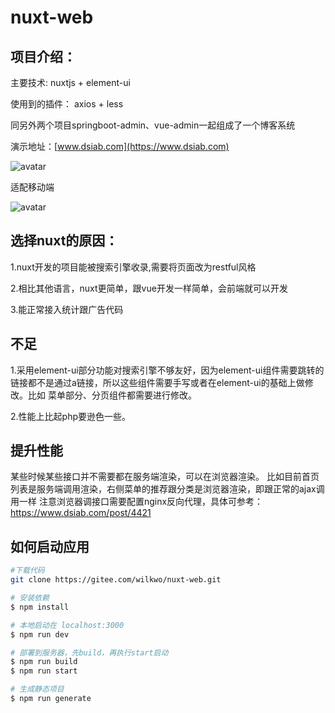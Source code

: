 # nuxt-web

## 项目介绍：

主要技术: nuxtjs + element-ui

使用到的插件： axios  + less

同另外两个项目springboot-admin、vue-admin一起组成了一个博客系统

演示地址：[www.dsiab.com](https://www.dsiab.com)

![avatar](https://gitee.com/wilkwo/nuxt-web/raw/master/assets/img/site.jpg)

适配移动端

![avatar](https://gitee.com/wilkwo/nuxt-web/raw/master/assets/img/mobileSite.jpeg)


## 选择nuxt的原因：

1.nuxt开发的项目能被搜索引擎收录,需要将页面改为restful风格

2.相比其他语言，nuxt更简单，跟vue开发一样简单，会前端就可以开发

3.能正常接入统计跟广告代码

## 不足

1.采用element-ui部分功能对搜索引擎不够友好，因为element-ui组件需要跳转的链接都不是通过a链接，所以这些组件需要手写或者在element-ui的基础上做修改。比如 菜单部分、分页组件都需要进行修改。

2.性能上比起php要逊色一些。

## 提升性能

某些时候某些接口并不需要都在服务端渲染，可以在浏览器渲染。
比如目前首页列表是服务端调用渲染，右侧菜单的推荐跟分类是浏览器渲染，即跟正常的ajax调用一样
注意浏览器调接口需要配置nginx反向代理，具体可参考：https://www.dsiab.com/post/4421


## 如何启动应用

```bash
#下载代码
git clone https://gitee.com/wilkwo/nuxt-web.git

# 安装依赖
$ npm install

# 本地启动在 localhost:3000
$ npm run dev

# 部署到服务器，先build，再执行start启动
$ npm run build
$ npm run start

# 生成静态项目
$ npm run generate
```


